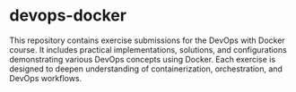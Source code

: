 # devops-docker

This repository contains exercise submissions for the DevOps with Docker course. It includes practical implementations, solutions, and configurations demonstrating various DevOps concepts using Docker. Each exercise is designed to deepen understanding of containerization, orchestration, and DevOps workflows.
